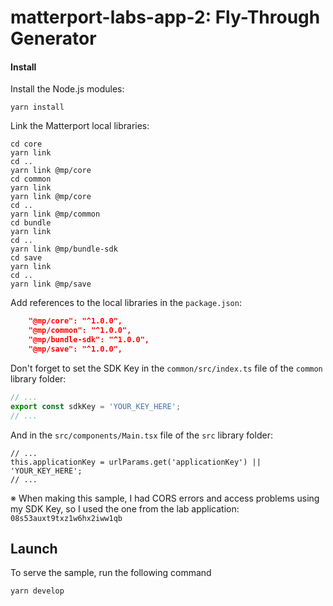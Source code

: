# matterport-labs-app-2: Fly-Through Generator

#### Install
Install the Node.js modules:

```
yarn install
```
Link the Matterport local libraries:

```
cd core
yarn link
cd ..
yarn link @mp/core
cd common
yarn link
yarn link @mp/core
cd ..
yarn link @mp/common
cd bundle
yarn link
cd ..
yarn link @mp/bundle-sdk
cd save
yarn link
cd ..
yarn link @mp/save
```
Add references to the local libraries in the `package.json`:

```JSON:package.json
    "@mp/core": "^1.0.0",
    "@mp/common": "^1.0.0",
    "@mp/bundle-sdk": "^1.0.0",
    "@mp/save": "^1.0.0",
```
Don't forget to set the SDK Key in the `common/src/index.ts` file of the `common` library folder:

```Typescript:common/src/index.ts
// ...
export const sdkKey = 'YOUR_KEY_HERE';
// ...
```
And in the `src/components/Main.tsx` file of the `src` library folder:

```Typescript:src/components/Main.tsx
// ...
this.applicationKey = urlParams.get('applicationKey') || 'YOUR_KEY_HERE';
// ...
```
※ When making this sample, I had CORS errors and access problems using my SDK Key, so I used the one from the lab application: `08s53auxt9txz1w6hx2iww1qb`

## Launch
To serve the sample, run the following command

```
yarn develop
```
